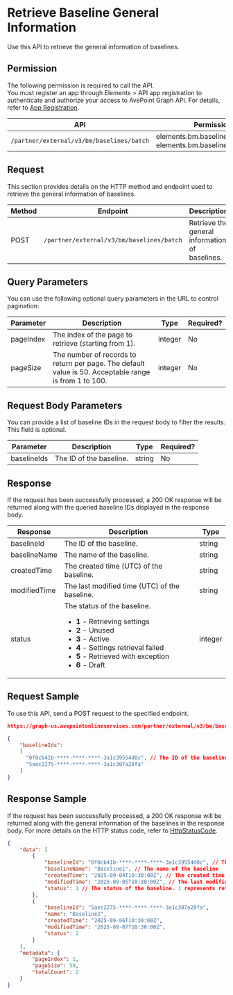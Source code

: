 # Retrieve Baseline General Information

Use this API to retrieve the general information of baselines.

## Permission  

The following permission is required to call the API.  
You must register an app through Elements > API app registration to authenticate and authorize your access to AvePoint Graph API. For details, refer to [App Registration](https://cdn.avepoint.com/assets/apelements-webhelp/avepoint-elements-for-partners/index.htm#!Documents/appregistration.htm).  

| API  | Permission  |
|-----------|--------|
| `/partner/external/v3/bm/baselines/batch` | elements.bm.baseline.read.all or elements.bm.baseline.readwrite.all|  

## Request

This section provides details on the HTTP method and endpoint used to retrieve the general information of baselines.

| Method | Endpoint | Description |
| --- | --- | --- |
| POST | `/partner/external/v3/bm/baselines/batch` | Retrieve the general information of baselines. |

## Query Parameters

You can use the following optional query parameters in the URL to control pagination:

|Parameter|Description | Type|Required?|
|---|---|---|---|
|pageIndex|The index of the page to retrieve (starting from 1). |integer|No|
|pageSize|The number of records to return per page. The default value is 50. Acceptable range is from 1 to 100.|integer|No|

## Request Body Parameters

You can provide a list of baseline IDs in the request body to filter the results. This field is optional.

|Parameter|Description | Type|Required?|
|---|---|---|---|
|baselineIds|The ID of the baseline. |string|No|

## Response

If the request has been successfully processed, a 200 OK response will be returned along with the queried baseline IDs displayed in the response body.

| Response | Description | Type |
| --- | --- | --- |
| baselineId | The ID of the baseline. | string |
| baselineName | The name of the baseline. | string |
| createdTime | The created time (UTC) of the baseline. | string |
| modifiedTime | The last modified time (UTC) of the baseline. | string |
| status | The status of the baseline.<ul><li>**1** - Retrieving settings</li><li>**2** - Unused</li><li>**3** - Active</li><li>**4** - Settings retrieval failed</li><li>**5** - Retrieved with exception</li><li>**6** - Draft</li></ul> | integer |

## Request Sample

To use this API, send a POST request to the specified endpoint.

```json
https://graph-us.avepointonlineservices.com/partner/external/v3/bm/baselines/batch?pageIndex=1&pageSize=50

{
    "baselineIds": 
    [
      "0f0cb41b-****-****-****-3a1c39554d0c", // The ID of the baseline
      "5aec2275-****-****-****-3a1c307a28fa"
    ]
}
```

## Response Sample  

If the request has been successfully processed, a 200 OK response will be returned along with the general information of the baselines in the response body. For more details on the HTTP status code, refer to [HttpStatusCode](https://learn.avepoint.com/docs/Use-AvePoint-Graph-API.html#http-status-code).

```json
{
    "data": [
        {
            "baselineId": "0f0cb41b-****-****-****-3a1c39554d0c", // The ID of the baseline
            "baselineName": "Baseline1", // The name of the baseline
            "createdTime": "2025-09-04T10:30:00Z", // The created time (UTC) of the baseline
            "modifiedTime": "2025-09-05T10:30:00Z", // The last modified time (UTC) of the baseline .
            "status": 1 // The status of the baseline. 1 represents retrieving settings
        },
        {
            "baselineId": "5aec2275-****-****-****-3a1c307a28fa",
            "name": "Baseline2",
            "createdTime": "2025-09-06T10:30:00Z",
            "modifiedTime": "2025-09-07T10:30:00Z",
            "status": 2
        }
    ],
    "metadata": {
        "pageIndex": 1,
        "pageSize": 50,
        "totalCount": 2
    }
}